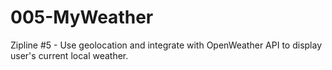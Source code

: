 # 005-MyWeather
Zipline #5 - Use geolocation and integrate with OpenWeather API to display user's current local weather.
